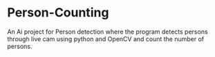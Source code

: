 # Person-Counting
An Ai project for Person detection where the program detects persons through live cam using python and OpenCV and count the number of persons.
